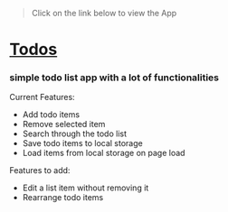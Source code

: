 > Click on the link below to view the App

# [Todos](https://dehanz13.github.io/vanilla-js-projects//todos)
### simple todo list app with a lot of functionalities

Current Features:
* Add todo items
* Remove selected item
* Search through the todo list
* Save todo items to local storage
* Load items from local storage on page load

Features to add:
* Edit a list item without removing it
* Rearrange todo items
